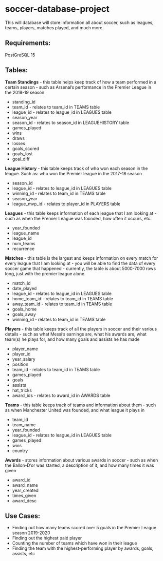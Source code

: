 # soccer-database-project
This will database will store information all about soccer, such as leagues, teams, players, matches played, and much more.

## Requirements: 
PostGreSQL 15

## Tables: 
**Team Standings** - this table helps keep track of how a team performed in a certain season - such as Arsenal’s performance in the Premier League in the 2018-19 season
  - standing_id
  - team_id  - relates to team_id in TEAMS table
  - league_id - relates to league_id in LEAGUES table
  - season_year	
  - season_id - relates to season_id in LEAGUEHISTORY table
  - games_played
  - wins  
  - draws 
  - losses  
  - goals_scored
  - goals_lost
  - goal_diff 

**League History** - this table keeps track of who won each season in the league. Such as: who won the Premier league in the 2017-18 season
  - season_id	
  - league_id - relates to league_id in LEAGUES table
  - winning_id - relates to team_id in TEAMS table
  - season_year	
  - league_mvp_id - relates to player_id in PLAYERS table

**Leagues** - this table keeps information of each league that I am looking at - such as when the Premier League was founded, how often it occurs, etc.
  - year_founded  
  - league_name 
  - league_id  
  - num_teams   
  - recurrence 

**Matches** - this table is the largest and keeps information on every match for every league that I am looking at - you will be able to find the data of every soccer game that happened - currently, the table is about 5000-7000 rows long, just with the premier league alone.
  - match_id
  - date_played
  - league_id - relates to league_id in LEAGUES table
  - home_team_id - relates to team_id in TEAMS table
  - away_team_id - relates to team_id in TEAMS table
  - goals_home   
  - goals_away
  - winning_id - relates to team_id in TEAMS table

**Players** - this table keeps track of all the players in soccer and their various details - such as what Messi’s earnings are, what his awards are, what team(s) he plays for, and how many goals and assists he has made
  - player_name 
  - player_id 
  - year_salary 
  - position
  - team_id - relates to team_id in TEAMS table
  - games_played
  - goals  
  - assists
  - hat_tricks
  - award_ids - relates to award_id in AWARDS table

**Teams** - this table keeps track of teams and information about them - such as when Manchester United was founded, and what league it plays in
  - team_id 
  - team_name 
  - year_founded 
  - league_id - relates to league_id in LEAGUES table
  - games_played 
  - wins 
  - country  

**Awards** - stores information about various awards in soccer - such as when the Ballon-D’or was started, a description of it, and how many times it was given
  - award_id
  - award_name
  - year_created	
  - times_given
  - award_desc

## Use Cases:
- Finding out how many teams scored over 5 goals in the Premier League season 2019-2020
- Finding out the highest paid player
- Counting the number of teams which have won in their league
- Finding the team with the highest-performing player by awards, goals, assists, etc